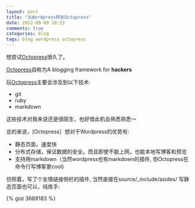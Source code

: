 ```yaml
---
layout: post
title: "从Wordpress转到Octopress"
date: 2012-09-09 20:53
comments: true
categories: blog
tags: blog wordpress octopress
---
```

[Octopress]: http://octopress.org
想尝试[Octopress]很久了。
 
[Octopress]自称为A blogging framework for **hackers**


玩[Octopress]主要会涉及到以下技术:

-  git 
-  ruby
-  markdown

这些技术对我来说还是很陌生，也好借此机会熟悉熟悉～

总的来说，[Octopress］想对于Wordpress的优势有:

- 静态页面，速度快
- 分布式存储，保证数据的安全。而且即使不能上网，也能本地写博客和预览
- 支持用markdown（当然wordpress也有markdown的插件, 但Octopress在命令行写博客更cool)

<!--more-->

仿照着，写了个友情链接侧栏的插件, 当然直接在source/_include/asides/ 写静态页面也可以，纯练手:

{% gist 3689183 %}
